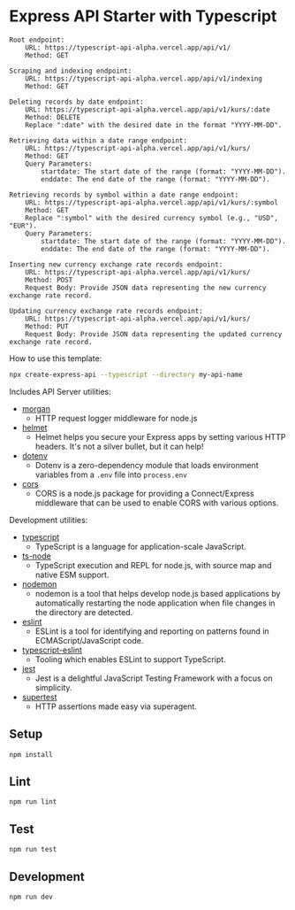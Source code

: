 # Express API Starter with Typescript

    Root endpoint:
        URL: https://typescript-api-alpha.vercel.app/api/v1/
        Method: GET

    Scraping and indexing endpoint:
        URL: https://typescript-api-alpha.vercel.app/api/v1/indexing
        Method: GET

    Deleting records by date endpoint:
        URL: https://typescript-api-alpha.vercel.app/api/v1/kurs/:date
        Method: DELETE
        Replace ":date" with the desired date in the format "YYYY-MM-DD".

    Retrieving data within a date range endpoint:
        URL: https://typescript-api-alpha.vercel.app/api/v1/kurs/
        Method: GET
        Query Parameters:
            startdate: The start date of the range (format: "YYYY-MM-DD").
            enddate: The end date of the range (format: "YYYY-MM-DD").

    Retrieving records by symbol within a date range endpoint:
        URL: https://typescript-api-alpha.vercel.app/api/v1/kurs/:symbol
        Method: GET
        Replace ":symbol" with the desired currency symbol (e.g., "USD", "EUR").
        Query Parameters:
            startdate: The start date of the range (format: "YYYY-MM-DD").
            enddate: The end date of the range (format: "YYYY-MM-DD").

    Inserting new currency exchange rate records endpoint:
        URL: https://typescript-api-alpha.vercel.app/api/v1/kurs/
        Method: POST
        Request Body: Provide JSON data representing the new currency exchange rate record.

    Updating currency exchange rate records endpoint:
        URL: https://typescript-api-alpha.vercel.app/api/v1/kurs/
        Method: PUT
        Request Body: Provide JSON data representing the updated currency exchange rate record.

How to use this template:

```sh
npx create-express-api --typescript --directory my-api-name
```

Includes API Server utilities:

- [morgan](https://www.npmjs.com/package/morgan)
  - HTTP request logger middleware for node.js
- [helmet](https://www.npmjs.com/package/helmet)
  - Helmet helps you secure your Express apps by setting various HTTP headers. It's not a silver bullet, but it can help!
- [dotenv](https://www.npmjs.com/package/dotenv)
  - Dotenv is a zero-dependency module that loads environment variables from a `.env` file into `process.env`
- [cors](https://www.npmjs.com/package/cors)
  - CORS is a node.js package for providing a Connect/Express middleware that can be used to enable CORS with various options.

Development utilities:

- [typescript](https://www.npmjs.com/package/typescript)
  - TypeScript is a language for application-scale JavaScript.
- [ts-node](https://www.npmjs.com/package/ts-node)
  - TypeScript execution and REPL for node.js, with source map and native ESM support.
- [nodemon](https://www.npmjs.com/package/nodemon)
  - nodemon is a tool that helps develop node.js based applications by automatically restarting the node application when file changes in the directory are detected.
- [eslint](https://www.npmjs.com/package/eslint)
  - ESLint is a tool for identifying and reporting on patterns found in ECMAScript/JavaScript code.
- [typescript-eslint](https://typescript-eslint.io/)
  - Tooling which enables ESLint to support TypeScript.
- [jest](https://www.npmjs.com/package/jest)
  - Jest is a delightful JavaScript Testing Framework with a focus on simplicity.
- [supertest](https://www.npmjs.com/package/supertest)
  - HTTP assertions made easy via superagent.

## Setup

```
npm install
```

## Lint

```
npm run lint
```

## Test

```
npm run test
```

## Development

```
npm run dev
```
